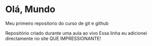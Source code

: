 # Olá, Mundo
 Meu primeiro repositorio do curso de git e github

Repositório criado durante uma aula ao vivo
Essa linha eu adicionei directamente no site QUE IMPRESSIONANTE!
